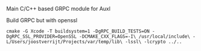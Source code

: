 Main C/C++ based GRPC module for Auxl


Build GRPC but with openssl

``
cmake -G Xcode -T buildsystem=1 -DgRPC_BUILD_TESTS=ON -DgRPC_SSL_PROVIDER=OpenSSL -DCMAKE_CXX_FLAGS=-I\ /usr/local/include\ -L/Users/joostverrijt/Projects/var/temp/lib\ -lssl\ -lcrypto ../..
``
